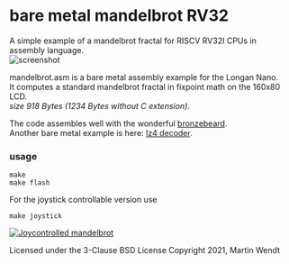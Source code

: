 # bare metal mandelbrot RV32
A simple example of a mandelbrot fractal for RISCV RV32I CPUs in assembly language.\
![screenshot](http://martinwendt.de/mandelbrot_enthusi.jpg)

mandelbrot.asm is a bare metal assembly example for the Longan Nano.\
It computes a standard mandelbrot fractal in fixpoint math on the 160x80 LCD.\
*size 918 Bytes (1234 Bytes without C extension).*

The code assembles well with the wonderful [bronzebeard](https://github.com/theandrew168/bronzebeard).\
Another bare metal example is here: [lz4 decoder](https://github.com/enthusi/lz4_rv32i_decode).
### usage
```
make
make flash
```
For the joystick controllable version use
```
make joystick
```
[![Joycontrolled mandelbrot](http://img.youtube.com/vi/qFNgVQLxW9g/0.jpg)](http://youtu.be/qFNgVQLxW9g "Joystick controlled mandelbrot on LonganNano in RiscV assembly")

Licensed under the 3-Clause BSD License
Copyright 2021, Martin Wendt
